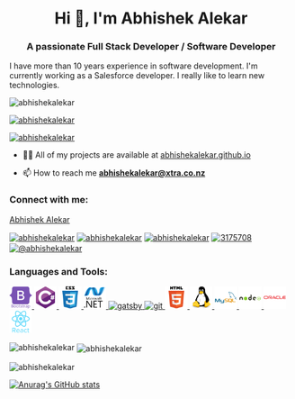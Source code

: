 
<h1 align="center">Hi 👋, I'm Abhishek Alekar</h1>
<h3 align="center">A passionate Full Stack Developer / Software Developer</h3>
<script src="https://platform.linkedin.com/badges/js/profile.js" async defer type="text/javascript"></script>


I have more than 10 years experience in software development. I'm currently working as a Salesforce developer. I really like to learn new technologies.

<p align="left"> <img src="https://komarev.com/ghpvc/?username=abhishekalekar&label=Profile%20views&color=0e75b6&style=flat" alt="abhishekalekar" /> </p>

<p align="left"> <a href="https://github.com/ryo-ma/github-profile-trophy"><img src="https://github-profile-trophy.vercel.app/?username=abhishekalekar" alt="abhishekalekar" /></a> </p>

<p align="left"> <a href="https://twitter.com/abhishekalekar" target="blank"><img src="https://img.shields.io/twitter/follow/abhishekalekar?logo=twitter&style=for-the-badge" alt="abhishekalekar" /></a> </p>

- 👨‍💻 All of my projects are available at [abhishekalekar.github.io](abhishekalekar.github.io)

- 📫 How to reach me **abhishekalekar@xtra.co.nz**



<h3 align="left">Connect with me:</h3>

<p align="left">
  <div class="badge-base LI-profile-badge" data-locale="en_US" data-size="medium" data-theme="dark" data-type="VERTICAL" data-vanity="abhishekalekar" data-version="v1"><a class="badge-base__link LI-simple-link" href="https://nz.linkedin.com/in/abhishekalekar?trk=profile-badge">Abhishek Alekar</a></div>
              
<a href="https://dev.to/abhishekalekar" target="blank"><img align="center" src="https://cdn.jsdelivr.net/npm/simple-icons@3.0.1/icons/dev-dot-to.svg" alt="abhishekalekar" height="30" width="40" /></a>
<a href="https://twitter.com/abhishekalekar" target="blank"><img align="center" src="https://raw.githubusercontent.com/rahuldkjain/github-profile-readme-generator/master/src/images/icons/Social/twitter.svg" alt="abhishekalekar" height="30" width="40" /></a>
<a href="https://linkedin.com/in/abhishekalekar" target="blank"><img align="center" src="https://raw.githubusercontent.com/rahuldkjain/github-profile-readme-generator/master/src/images/icons/Social/linked-in-alt.svg" alt="abhishekalekar" height="30" width="40" /></a>
<a href="https://stackoverflow.com/users/3175708" target="blank"><img align="center" src="https://raw.githubusercontent.com/rahuldkjain/github-profile-readme-generator/master/src/images/icons/Social/stack-overflow.svg" alt="3175708" height="30" width="40" /></a>
<a href="https://medium.com/@abhishekalekar" target="blank"><img align="center" src="https://raw.githubusercontent.com/rahuldkjain/github-profile-readme-generator/master/src/images/icons/Social/medium.svg" alt="@abhishekalekar" height="30" width="40" /></a>
</p>

<h3 align="left">Languages and Tools:</h3>
<p align="left"> <a href="https://getbootstrap.com" target="_blank"> <img src="https://raw.githubusercontent.com/devicons/devicon/master/icons/bootstrap/bootstrap-plain-wordmark.svg" alt="bootstrap" width="40" height="40"/> </a> <a href="https://www.w3schools.com/cs/" target="_blank"> <img src="https://raw.githubusercontent.com/devicons/devicon/master/icons/csharp/csharp-original.svg" alt="csharp" width="40" height="40"/> </a> <a href="https://www.w3schools.com/css/" target="_blank"> <img src="https://raw.githubusercontent.com/devicons/devicon/master/icons/css3/css3-original-wordmark.svg" alt="css3" width="40" height="40"/> </a> <a href="https://dotnet.microsoft.com/" target="_blank"> <img src="https://raw.githubusercontent.com/devicons/devicon/master/icons/dot-net/dot-net-original-wordmark.svg" alt="dotnet" width="40" height="40"/> </a> <a href="https://www.gatsbyjs.com/" target="_blank"> <img src="https://www.vectorlogo.zone/logos/gatsbyjs/gatsbyjs-icon.svg" alt="gatsby" width="40" height="40"/> </a> <a href="https://git-scm.com/" target="_blank"> <img src="https://www.vectorlogo.zone/logos/git-scm/git-scm-icon.svg" alt="git" width="40" height="40"/> </a> <a href="https://www.w3.org/html/" target="_blank"> <img src="https://raw.githubusercontent.com/devicons/devicon/master/icons/html5/html5-original-wordmark.svg" alt="html5" width="40" height="40"/> </a> <a href="https://www.linux.org/" target="_blank"> <img src="https://raw.githubusercontent.com/devicons/devicon/master/icons/linux/linux-original.svg" alt="linux" width="40" height="40"/> </a> <a href="https://www.mysql.com/" target="_blank"> <img src="https://raw.githubusercontent.com/devicons/devicon/master/icons/mysql/mysql-original-wordmark.svg" alt="mysql" width="40" height="40"/> </a> <a href="https://nodejs.org" target="_blank"> <img src="https://raw.githubusercontent.com/devicons/devicon/master/icons/nodejs/nodejs-original-wordmark.svg" alt="nodejs" width="40" height="40"/> </a> <a href="https://www.oracle.com/" target="_blank"> <img src="https://raw.githubusercontent.com/devicons/devicon/master/icons/oracle/oracle-original.svg" alt="oracle" width="40" height="40"/> </a> <a href="https://reactjs.org/" target="_blank"> <img src="https://raw.githubusercontent.com/devicons/devicon/master/icons/react/react-original-wordmark.svg" alt="react" width="40" height="40"/> </a> </p>

<p><img align="left" src="https://github-readme-stats.vercel.app/api/top-langs?username=abhishekalekar&show_icons=true&locale=en&layout=compact" alt="abhishekalekar" /></p>

<p>&nbsp;<img align="center" src="https://github-readme-stats.vercel.app/api?username=abhishekalekar&show_icons=true&locale=en" alt="abhishekalekar" /></p>

<p><img align="center" src="https://github-readme-streak-stats.herokuapp.com/?user=abhishekalekar&" alt="abhishekalekar" /></p>

[![Anurag's GitHub stats](https://github-readme-stats.vercel.app/api?username=abhishekalekar)](https://github.com/anuraghazra/github-readme-stats)
